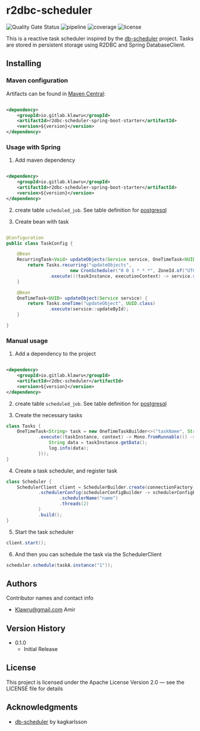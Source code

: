 # r2dbc-scheduler

![Quality Gate Status](https://sonarcloud.io/api/project_badges/measure?project=klawru_r2dbc-scheduler&metric=alert_status)
![pipeline](https://gitlab.com/klawru/r2dbc-scheduler/badges/main/pipeline.svg)
![coverage](https://gitlab.com/klawru/r2dbc-scheduler/badges/main/coverage.svg)
![license](https://img.shields.io/gitlab/license/klawru/r2dbc-scheduler?color=brightgreen)


This is a reactive task scheduler inspired by the [db-scheduler](https://github.com/kagkarlsson/db-scheduler) project.
Tasks are stored in persistent storage using R2DBC and Spring DatabaseClient.

## Installing

### Maven configuration

Artifacts can be found in [Maven Central](https://search.maven.org/search?q=r2dbc-scheduler-spring-boot-starter):
```xml

<dependency>
    <groupId>io.gitlab.klawru</groupId>
    <artifactId>r2dbc-scheduler-spring-boot-starter</artifactId>
    <version>${version}</version>
</dependency>
```

### Usage with Spring

1) Add maven dependency
```xml

<dependency>
    <groupId>io.gitlab.klawru</groupId>
    <artifactId>r2dbc-scheduler-spring-boot-starter</artifactId>
    <version>${version}</version>
</dependency>
```

2) create table ``scheduled_job``. See table definition
   for [postgresql](r2dbc-scheduler/src/main/resources/postgres_table.sql)

3) Create bean with task

```java

@Configuration
public class TaskConfig {

    @Bean
    RecurringTask<Void> updateObjects(Service service, OneTimeTask<UUID> updateObject) {
        return Tasks.recurring("updateObjects",
                        new CronScheduler("0 0 1 * * *", ZoneId.of("UTC")))
                .execute(((taskInstance, executionContext) -> service.scheduleUpdateAll(executionContext, updateObject)));
    }

    @Bean
    OneTimeTask<UUID> updateObject(Service service) {
        return Tasks.oneTime("updateObject", UUID.class)
                .execute(service::updateById);
    }

}
```

### Manual usage

1) Add a dependency to the project

```xml

<dependency>
    <groupId>io.gitlab.klawru</groupId>
    <artifactId>r2dbc-scheduler</artifactId>
    <version>${version}</version>
</dependency>
```

2) create table ``scheduled_job``. See table definition
   for [postgresql](r2dbc-scheduler/src/main/resources/postgres_table.sql)

3) Create the necessary tasks

```java
class Tasks {
    OneTimeTask<String> task = new OneTimeTaskBuilder<>("taskName", String.class)
            .execute((taskInstance, context) -> Mono.fromRunnable(() -> {
                String data = taskInstance.getData();
                log.info(data);
            }));
}
```

4) Create a task scheduler, and register task

```java
class Scheduler {
    SchedulerClient client = SchedulerBuilder.create(connectionFactory, task, everyHourTask)
            .schedulerConfig(schedulerConfigBuilder -> schedulerConfigBuilder
                    .schedulerName("name")
                    .threads(2)
            )
            .build();
}
```

5) Start the task scheduler

```java
client.start();
```

6) And then you can schedule the task via the SchedulerClient

```java
scheduler.schedule(taskA.instance("1"));
```

## Authors

Contributor names and contact info

* Klawru@gmail.com Amir

## Version History

* 0.1.0
    * Initial Release

## License

This project is licensed under the Apache License Version 2.0 — see the LICENSE file for details

## Acknowledgments

* [db-scheduler](https://github.com/kagkarlsson/db-scheduler) by kagkarlsson
